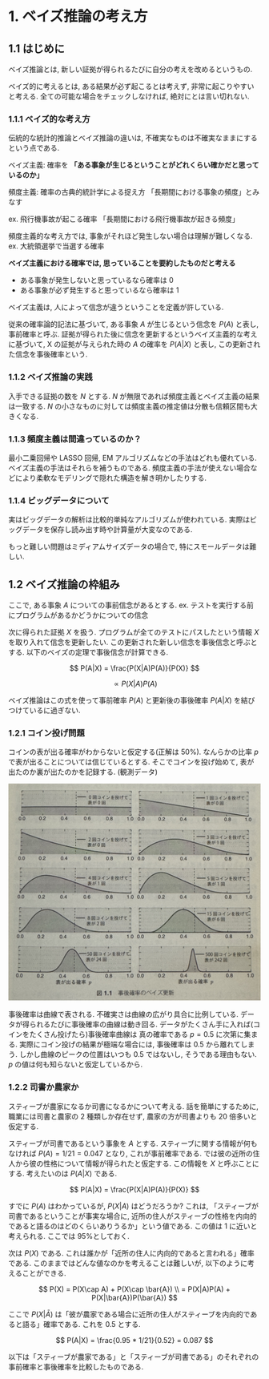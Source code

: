 # 1. ベイズ推論の考え方

## 1.1 はじめに

ベイズ推論とは, 新しい証拠が得られるたびに自分の考えを改めるというもの.

ベイズ的に考えるとは, ある結果が必ず起こるとは考えず, 非常に起こりやすいと考える.
全ての可能な場合をチェックしなければ, 絶対にとは言い切れない.

### 1.1.1 ベイズ的な考え方

伝統的な統計的推論とベイズ推論の違いは, 不確実なものは不確実なままにするという点である.

ベイズ主義: 確率を **「ある事象が生じるということがどれくらい確かだと思っているのか」**

頻度主義: 確率の古典的統計学による捉え方
「長期間における事象の頻度」とみなす

ex. 飛行機事故が起こる確率
「長期間における飛行機事故が起きる頻度」

頻度主義的な考え方では, 事象がそれほど発生しない場合は理解が難しくなる.
ex. 大統領選挙で当選する確率

**ベイズ主義における確率では, 思っていることを要約したものだと考える**

- ある事象が発生しないと思っているなら確率は 0
- ある事象が必ず発生すると思っているなら確率は 1

ベイズ主義は, 人によって信念が違うということを定義が許している.

従来の確率論的記法に基づいて, ある事象 $A$ が生じるという信念を $P(A)$ と表し, 事前確率と呼ぶ.
証拠が得られた後に信念を更新するというベイズ主義的な考えに基づいて, X の証拠が与えられた時の $A$ の確率を $P(A|X)$ と表し,
この更新された信念を事後確率という.

### 1.1.2 ベイズ推論の実践

入手できる証拠の数を $N$ とする. $N$ が無限であれば頻度主義とベイズ主義の結果は一致する.
$N$ の小さなものに対しては頻度主義の推定値は分散も信頼区間も大きくなる.

### 1.1.3 頻度主義は間違っているのか？

最小二乗回帰や LASSO 回帰, EM アルゴリズムなどの手法はどれも優れている. ベイズ主義の手法はそれらを補うものである.
頻度主義の手法が使えない場合などにより柔軟なモデリングで隠れた構造を解き明かしたりする.

### 1.1.4 ビッグデータについて

実はビッグデータの解析は比較的単純なアルゴリズムが使われている. 実際はビッグデータを保存し読み出す時や計算量が大変なのである.

もっと難しい問題はミディアムサイズデータの場合で, 特にスモールデータは難しい.

## 1.2 ベイズ推論の枠組み

ここで, ある事象 $A$ についての事前信念があるとする.
ex. テストを実行する前にプログラムがあるかどうかについての信念

次に得られた証拠 $X$ を扱う.
プログラムが全てのテストにパスしたという情報 $X$ を取り入れて信念を更新したい.
この更新された新しい信念を事後信念と呼ぶとする.
以下のベイズの定理で事後信念が計算できる.

$$
P(A|X) = \frac{P(X|A)P(A)}{P(X)}
$$

$$
\propto P(X|A)P(A)
$$

ベイズ推論はこの式を使って事前確率 $P(A)$ と更新後の事後確率 $P(A|X)$ を結びつけているに過ぎない.

### 1.2.1 コイン投げ問題

コインの表が出る確率がわからないと仮定する(正解は 50%). なんらかの比率 $p$ で表が出ることについては信じているとする.
そこでコインを投げ始めて, 表が出たのか裏が出たのかを記録する. (観測データ)

![alt text](IMG_2166.jpg)

事後確率は曲線で表される.
不確実さは曲線の広がり具合に比例している. データが得られるたびに事後確率の曲線は動き回る.
データがたくさん手に入れば(コインをたくさん投げたら)事後確率曲線は
真の確率である $p=0.5$ に次第に集まる.
実際にコイン投げの結果が極端な場合には, 事後確率は 0.5 から離れてしまう. しかし曲線のピークの位置はいつも 0.5 ではないし, そうである理由もない. $p$ の値は何も知らないと仮定しているから.

### 1.2.2 司書か農家か

スティーブが農家になるか司書になるかについて考える. 話を簡単にするために, 職業には司書と農家の 2 種類しか存在せず, 農家の方が司書よりも 20 倍多いと仮定する.

スティーブが司書であるという事象を $A$ とする. スティーブに関する情報が何もなければ $P(A) = 1/21 = 0.047$ となり, これが事前確率である. では彼の近所の住人から彼の性格について情報が得られたと仮定する. この情報を $X$ と呼ぶことにする. 考えたいのは $P(A|X)$ である.

$$
P(A|X) = \frac{P(X|A)P(A)}{P(X)}
$$

すでに $P(A)$ はわかっているが, $P(X|A)$ はどうだろうか?
これは, 「スティーブが司書であるということが事実な場合に, 近所の住人がスティーブの性格を内向的であると語るのはどのくらいありうるか」という値である.
この値は 1 に近いと考えられる. ここでは 95%としておく.

次は $P(X)$ である. これは誰かが「近所の住人に内向的であると言われる」確率である.
このままではどんな値なのかを考えることは難しいが, 以下のように考えることができる.

$$
P(X) = P(X\cap A) + P(X\cap \bar{A}) \\
= P(X|A)P(A) + P(X|\bar{A})P(\bar{A})
$$

ここで $P(X|\bar{A})$ は「彼が農家である場合に近所の住人がスティーブを内向的であると語る」確率である. これを 0.5 とする.

$$
P(A|X) = \frac{0.95 * 1/21}{0.52} = 0.087
$$

以下は「スティーブが農家である」と「スティーブが司書である」のそれぞれの事前確率と事後確率を比較したものである.
